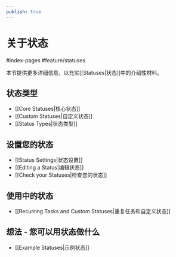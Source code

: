 ```yaml
---
publish: true
---
```


# 关于状态

<span class="related-pages">#index-pages #feature/statuses</span>

本节提供更多详细信息，以充实[[Statuses|状态]]中的介绍性材料。

## 状态类型

- [[Core Statuses|核心状态]]
- [[Custom Statuses|自定义状态]]
- [[Status Types|状态类型]]

## 设置您的状态

- [[Status Settings|状态设置]]
- [[Editing a Status|编辑状态]]
- [[Check your Statuses|检查您的状态]]

## 使用中的状态

- [[Recurring Tasks and Custom Statuses|重复任务和自定义状态]]

## 想法 - 您可以用状态做什么

- [[Example Statuses|示例状态]]

